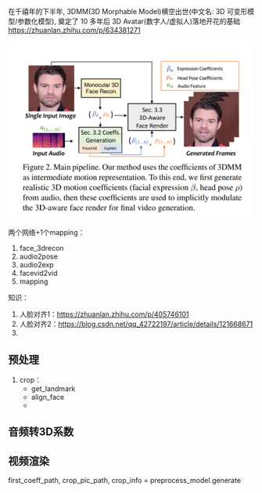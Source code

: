 


在千禧年的下半年, 3DMM(3D Morphable Model)横空出世(中文名: 3D 可变形模型/参数化模型), 奠定了 10 多年后 3D Avatar(数字人/虚拟人)落地开花的基础
https://zhuanlan.zhihu.com/p/634381271

![](.images/42346939.png)


两个网络+1个mapping：
1. face_3drecon
2. audio2pose
2. audio2exp 
3. facevid2vid
3. mapping

知识：
1. 人脸对齐1：https://zhuanlan.zhihu.com/p/405746101
2. 人脸对齐2：https://blog.csdn.net/qq_42722197/article/details/121668671
3. 



## 预处理
1. crop：
    - get_landmark
    - align_face
    - 


## 音频转3D系数


## 视频渲染



first_coeff_path, crop_pic_path, crop_info =  preprocess_model.generate




